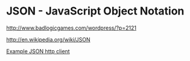 # JSON - JavaScript Object Notation #

http://www.badlogicgames.com/wordpress/?p=2121

http://en.wikipedia.org/wiki/JSON

[Example JSON http client](exampleJSONHttpClient.md)